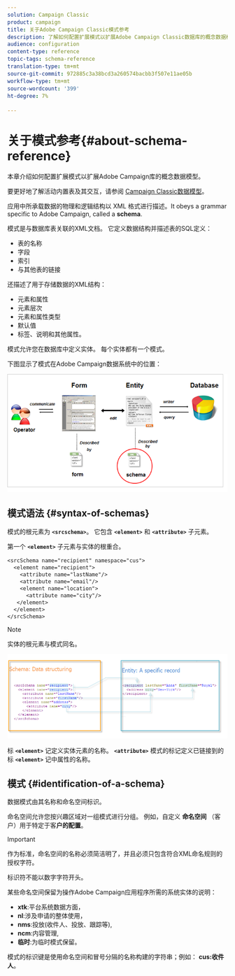 ```yaml
---
solution: Campaign Classic
product: campaign
title: 关于Adobe Campaign Classic模式参考
description: 了解如何配置扩展模式以扩展Adobe Campaign Classic数据库的概念数据模型。
audience: configuration
content-type: reference
topic-tags: schema-reference
translation-type: tm+mt
source-git-commit: 972885c3a38bcd3a260574bacbb3f507e11ae05b
workflow-type: tm+mt
source-wordcount: '399'
ht-degree: 7%

---
```



# 关于模式参考{#about-schema-reference}

本章介绍如何配置扩展模式以扩展Adobe Campaign库的概念数据模型。

要更好地了解活动内置表及其交互，请参阅 [Campaign Classic数据模型](https://helpx.adobe.com/cn/campaign/kb/acc-datamodel.html)。

应用中所承载数据的物理和逻辑结构以 XML 格式进行描述。It obeys a grammar specific to Adobe Campaign, called a **schema**.

模式是与数据库表关联的XML文档。 它定义数据结构并描述表的SQL定义：

* 表的名称
* 字段
* 索引
* 与其他表的链接

还描述了用于存储数据的XML结构：

* 元素和属性
* 元素层次
* 元素和属性类型
* 默认值
* 标签、说明和其他属性。

模式允许您在数据库中定义实体。 每个实体都有一个模式。

下图显示了模式在Adobe Campaign数据系统中的位置：

![](assets/reference_schema_intro.png)

## 模式语法 {#syntax-of-schemas}

模式的根元素为 **`<srcschema>`**。 它包含 **`<element>`** 和 **`<attribute>`** 子元素。

第一个 **`<element>`** 子元素与实体的根重合。

```
<srcSchema name="recipient" namespace="cus">
  <element name="recipient">  
    <attribute name="lastName"/>
    <attribute name="email"/>
    <element name="location">
      <attribute name="city"/>
   </element>
  </element>
</srcSchema>
```

>[!NOTE]
>
>实体的根元素与模式同名。

![](assets/s_ncs_configuration_schema_and_entity.png)

标 **`<element>`** 记定义实体元素的名称。 **`<attribute>`** 模式的标记定义已链接到的标 **`<element>`** 记中属性的名称。

## 模式 {#identification-of-a-schema}

数据模式由其名称和命名空间标识。

命名空间允许您按兴趣区域对一组模式进行分组。 例如，自定义 **命名空间** （客户）用于特定于客&#x200B;**户的配置**。

>[!IMPORTANT]
>
>作为标准，命名空间的名称必须简洁明了，并且必须只包含符合XML命名规则的授权字符。
>
>标识符不能以数字字符开头。

某些命名空间保留为操作Adobe Campaign应用程序所需的系统实体的说明：

* **xtk**:平台系统数据方面，
* **nl**:涉及申请的整体使用，
* **nms**:投放(收件人、投放、跟踪等),
* **ncm**:内容管理,
* **临时**:为临时模式保留。

模式的标识键是使用命名空间和冒号分隔的名称构建的字符串；例如： **cus:收件人**。
